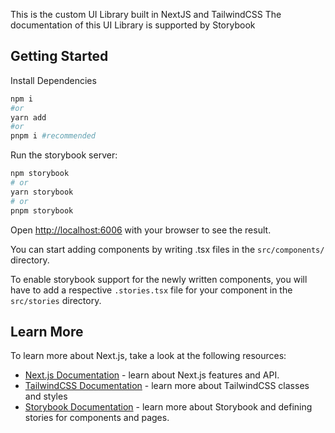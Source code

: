 This is the custom UI Library built in NextJS and TailwindCSS
The documentation of this UI Library is supported by Storybook


## Getting Started

Install Dependencies

``` bash
npm i
#or
yarn add
#or
pnpm i #recommended
```
Run the storybook server:

```bash
npm storybook
# or
yarn storybook
# or
pnpm storybook
```

Open [http://localhost:6006](http://localhost:6006) with your browser to see the result.

You can start adding components by writing .tsx files in the `src/components/` directory. 

To enable storybook support for the newly written components, you will have to add a respective `.stories.tsx` file for your component in the `src/stories` directory.

## Learn More

To learn more about Next.js, take a look at the following resources:

- [Next.js Documentation](https://nextjs.org/docs) - learn about Next.js features and API.
- [TailwindCSS Documentation](https://tailwindcss.com/docs/installation) - learn more about TailwindCSS classes and styles
- [Storybook Documentation](https://storybook.js.org/docs) - learn more about Storybook and defining stories for components and pages.
